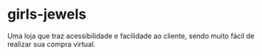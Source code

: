 # girls-jewels
Uma loja que traz acessibilidade e facilidade ao cliente, sendo muito fácil de realizar sua compra virtual.
